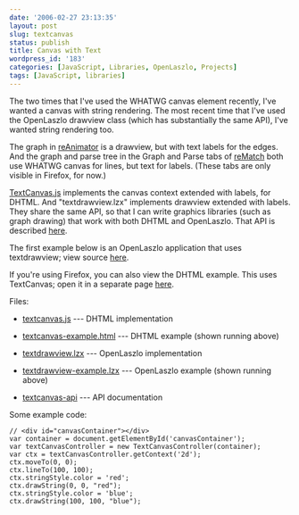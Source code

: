 ```yaml
---
date: '2006-02-27 23:13:35'
layout: post
slug: textcanvas
status: publish
title: Canvas with Text
wordpress_id: '183'
categories: [JavaScript, Libraries, OpenLaszlo, Projects]
tags: [JavaScript, libraries]
---
```


The two times that I've used the WHATWG canvas element recently, I've wanted a canvas with string rendering.  The most recent time that I've used the OpenLaszlo drawview class (which has substantially the same API), I've wanted string rendering too.

<!-- more -->

The graph in [reAnimator](/tools/reanimator) is a drawview, but with text labels for the edges.  And the graph and parse tree in the Graph and Parse tabs of [reMatch](/tools/rematch) both use WHATWG canvas for lines, but text for labels.  (These tabs are only visible in Firefox, for now.)

[TextCanvas.js](/sources/javascript/textcanvas.js) implements the canvas context extended with labels, for DHTML.  And "textdrawview.lzx" implements drawview extended with labels.  They share the same API, so that I can write graphics libraries (such as graph drawing) that work with both DHTML and OpenLaszlo.  That API is described [here](/sources/javascript/textcanvas-api).

The first example below is an OpenLaszlo application that uses textdrawview; view source [here](/sources/openlaszlo/textdrawview-example.lzx).

If you're using Firefox, you can also view the DHTML example.  This uses TextCanvas; open it in a separate page [here](/sources/javascript/textcanvas-example.html).

Files:

* [textcanvas.js](/sources/javascript/textcanvas.js) --- DHTML implementation

* [textcanvas-example.html](/sources/javascript/textcanvas-example.html) --- DHTML example (shown running above)

* [textdrawview.lzx](/sources/openlaszlo/textdrawview.lzx) --- OpenLaszlo implementation

* [textdrawview-example.lzx](/sources/openlaszlo/textdrawview-example.lzx) --- OpenLaszlo example (shown running above)

* [textcanvas-api](/sources/javascript/textcanvas-api) --- API documentation

Some example code:

    // <div id="canvasContainer"></div>
    var container = document.getElementById('canvasContainer');
    var textCanvasController = new TextCanvasController(container);
    var ctx = textCanvasController.getContext('2d');
    ctx.moveTo(0, 0);
    ctx.lineTo(100, 100);
    ctx.stringStyle.color = 'red';
    ctx.drawString(0, 0, "red");
    ctx.stringStyle.color = 'blue';
    ctx.drawString(100, 100, "blue");
